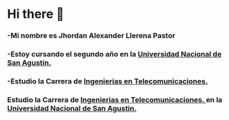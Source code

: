 <h1>Hi there 👋</h1>

<h3>-Mi nombre es Jhordan Alexander Llerena Pastor </h3>
<h3>-Estoy cursando el segundo año en la <a href="https://www.unsa.edu.pe">Universidad Nacional de San Agustin. </a> </h3>
<h3>-Estudio la Carrera de <a href="https://fips.unsa.edu.pe/telecomunicaciones/">Ingenierias en Telecomunicaciones. </a></h3>
<h3>  Estudio la Carrera de <a href="https://fips.unsa.edu.pe/telecomunicaciones/">Ingenierias en Telecomunicaciones. </a> en la <a href="https://www.unsa.edu.pe">Universidad Nacional de San Agustin. </a></h3>

